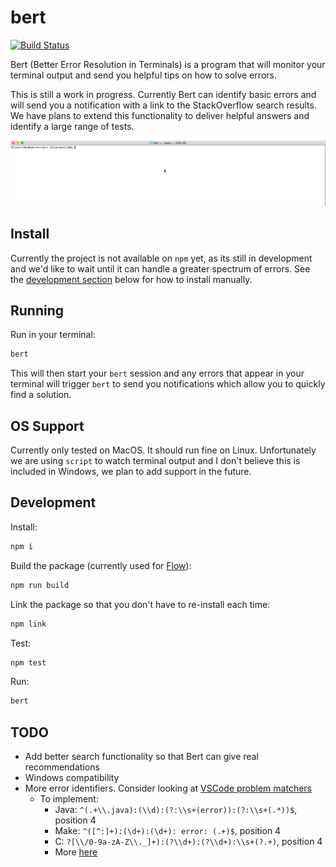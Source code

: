 # bert

[![Build Status](https://travis-ci.org/oliveroneill/bert.svg?branch=master)](https://travis-ci.org/oliveroneill/bert)

Bert (Better Error Resolution in Terminals) is a program that will monitor your terminal output and send you
helpful tips on how to solve errors.

This is still a work in progress. Currently Bert can identify basic
errors and will send you a notification with a link to the StackOverflow
search results. We have plans to extend this functionality to deliver
helpful answers and identify a large range of tests.

![Bert in action](images/demo.gif)

## Install
Currently the project is not available on `npm` yet, as its still in
development and we'd like to wait until it can handle a greater
spectrum of errors. See the [development section](#development) below for how
to install manually.

## Running
Run in your terminal:
```bash
bert
```
This will then start your `bert` session and any errors that appear
in your terminal will trigger `bert` to send you notifications which
allow you to quickly find a solution.

## OS Support
Currently only tested on MacOS. It should run fine on Linux. Unfortunately we
are using `script` to watch terminal output and I don't believe this is
included in Windows, we plan to add support in the future.

## Development
Install:
```bash
npm i
```
Build the package (currently used for [Flow](https://flow.org/)):
```bash
npm run build
```
Link the package so that you don't have to re-install each time:
```bash
npm link
```
Test:
```bash
npm test
```
Run:
```bash
bert
```

## TODO
- Add better search functionality so that Bert can give real recommendations
- Windows compatibility
- More error identifiers. Consider looking at [VSCode problem matchers](https://code.visualstudio.com/updates/v1_11#_tasks)
    - To implement:
        - Java: `^(.+\\.java):(\\d):(?:\\s+(error)):(?:\\s+(.*))$`, position 4
        - Make: `^([^:]+):(\d+):(\d+): error: (.+)$`, position 4
        - C: `?[\\/0-9a-zA-Z\\._]+):(?\\d+):(?\\d+):\\s+(?.+)`, position 4
        - More [here](https://github.com/Microsoft/vscode/blob/master/src/vs/workbench/parts/tasks/common/problemMatcher.ts#L1086)

